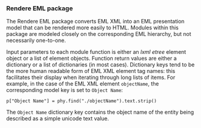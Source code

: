 ### Rendere EML package

The Rendere EML package converts EML XML into an EML presentation model that
can be rendered more easily to HTML. Modules within this package are modeled
closely on the corresponding EML hierarchy, but not necessarily one-to-one.

Input parameters to each module function is either an *lxml etree* element
object or a list of element objects. Function return values are either a
dictionary or a list of dictionaries (in most cases). Dictionary keys tend to
be the more human readable form of EML XML element tag names: this facilitates
their display when iterating through long lists of items. For example, in the
case of the EML XML element `objectName`, the corresponding model key is set
to `Object Name`:

  ```p["Object Name"] = phy.find("./objectName").text.strip()```
  
The `Object Name` dictionary key contains the object name of the entity being
described as a simple unicode text value. 